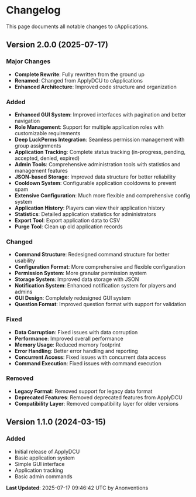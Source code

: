 # Changelog

This page documents all notable changes to cApplications.

## Version 2.0.0 (2025-07-17)

### Major Changes

- **Complete Rewrite**: Fully rewritten from the ground up
- **Renamed**: Changed from ApplyDCU to cApplications
- **Enhanced Architecture**: Improved code structure and organization

### Added

- **Enhanced GUI System**: Improved interfaces with pagination and better navigation
- **Role Management**: Support for multiple application roles with customizable requirements
- **Deep LuckPerms Integration**: Seamless permission management with group assignments
- **Application Tracking**: Complete status tracking (in-progress, pending, accepted, denied, expired)
- **Admin Tools**: Comprehensive administration tools with statistics and management features
- **JSON-based Storage**: Improved data structure for better reliability
- **Cooldown System**: Configurable application cooldowns to prevent spam
- **Extensive Configuration**: Much more flexible and comprehensive config system
- **Application History**: Players can view their application history
- **Statistics**: Detailed application statistics for administrators
- **Export Tool**: Export application data to CSV
- **Purge Tool**: Clean up old application records

### Changed

- **Command Structure**: Redesigned command structure for better usability
- **Configuration Format**: More comprehensive and flexible configuration
- **Permission System**: More granular permission system
- **Storage System**: Improved data storage with JSON
- **Notification System**: Enhanced notification system for players and admins
- **GUI Design**: Completely redesigned GUI system
- **Question Format**: Improved question format with support for validation

### Fixed

- **Data Corruption**: Fixed issues with data corruption
- **Performance**: Improved overall performance
- **Memory Usage**: Reduced memory footprint
- **Error Handling**: Better error handling and reporting
- **Concurrent Access**: Fixed issues with concurrent data access
- **Command Execution**: Fixed issues with command execution

### Removed

- **Legacy Format**: Removed support for legacy data format
- **Deprecated Features**: Removed deprecated features from ApplyDCU
- **Compatibility Layer**: Removed compatibility layer for older versions

## Version 1.1.0 (2024-03-15)

### Added

- Initial release of ApplyDCU
- Basic application system
- Simple GUI interface
- Application tracking
- Basic admin commands

**Last Updated**: 2025-07-17 09:46:42 UTC by Anonventions
